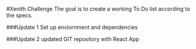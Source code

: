#Xenith Challenge
The goal is to create a working To Do list according to the specs.

###Update 1
Set up enviornment and dependencies

###Update 2
updated GIT repository with React App
